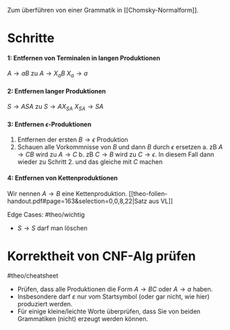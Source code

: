 Zum überführen von einer Grammatik in [[Chomsky-Normalform]].

# Schritte
#### 1: Entfernen von Terminalen in langen Produktionen
$A \rightarrow aB$
zu
$A \rightarrow X_aB$
$X_a \rightarrow a$

#### 2: Entfernen langer Produktionen
$S \rightarrow ASA$
zu
$S \rightarrow AX_{SA}$
$X_{SA} \rightarrow SA$

#### 3: Entfernen $\epsilon$-Produktionen
1. Entfernen der ersten $B \rightarrow \epsilon$ Produktion
2. Schauen alle Vorkommnisse von $B$ und dann $B$ durch $\epsilon$ ersetzen
	a. zB $A \rightarrow CB$ wird zu $A \rightarrow C$
	b. zB $C \rightarrow B$ wird zu $C \rightarrow \epsilon$.
		 In diesem Fall dann wieder zu Schritt 2. und das gleiche mit $C$ machen



#### 4: Entfernen von Kettenproduktionen
Wir nennen $A \rightarrow B$ eine Kettenproduktion. [[theo-folien-handout.pdf#page=163&selection=0,0,8,22|Satz aus VL]]

Edge Cases: #theo/wichtig 
- $S \rightarrow S$ darf man löschen 


# Korrektheit von CNF-Alg prüfen
#theo/cheatsheet 
- Prüfen, dass alle Produktionen die Form $A \rightarrow B C$ oder $A \rightarrow a$ haben.
- Insbesondere darf $\varepsilon$ nur vom Startsymbol (oder gar nicht, wie hier) produziert werden.
- Für einige kleine/leichte Worte überprüfen, dass Sie von beiden Grammatiken (nicht) erzeugt werden können.
